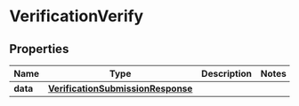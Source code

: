 

# VerificationVerify

## Properties

Name | Type | Description | Notes
------------ | ------------- | ------------- | -------------
**data** | [**VerificationSubmissionResponse**](VerificationSubmissionResponse.md) |  | 



